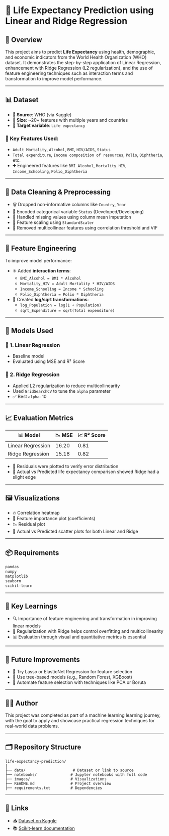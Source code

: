 # 🧬 Life Expectancy Prediction using Linear and Ridge Regression

## 📘 Overview
This project aims to predict **Life Expectancy** using health, demographic, and economic indicators from the World Health Organization (WHO) dataset. It demonstrates the step-by-step application of Linear Regression, enhancement with Ridge Regression (L2 regularization), and the use of feature engineering techniques such as interaction terms and transformation to improve model performance.

---

## 📊 Dataset
- **📂 Source**: WHO (via Kaggle)
- **📏 Size**: ~20+ features with multiple years and countries
- **🎯 Target variable**: `Life expectancy`

### 🔑 Key Features Used:
- `Adult Mortality`, `Alcohol`, `BMI`, `HIV/AIDS`, `Status`
- `Total expenditure`, `Income composition of resources`, `Polio`, `Diphtheria`, etc.
- ➕ Engineered features like `BMI_Alcohol`, `Mortality_HIV`, `Income_Schooling`, `Polio_Diphtheria`

---

## 🧼 Data Cleaning & Preprocessing
- 🗑️ Dropped non-informative columns like `Country`, `Year`
- 🧠 Encoded categorical variable `Status` (Developed/Developing)
- 🧮 Handled missing values using column mean imputation
- 🧊 Feature scaling using `StandardScaler`
- 🚫 Removed multicollinear features using correlation threshold and VIF

---

## 🔧 Feature Engineering
To improve model performance:
- ✳️ Added **interaction terms**:
  - `BMI_Alcohol = BMI * Alcohol`
  - `Mortality_HIV = Adult Mortality * HIV/AIDS`
  - `Income_Schooling = Income * Schooling`
  - `Polio_Diphtheria = Polio * Diphtheria`
- 🔁 Created **log/sqrt transformations**:
  - `log_Population = log(1 + Population)`
  - `sqrt_Expenditure = sqrt(Total expenditure)`

---

## 🤖 Models Used
### 📐 1. Linear Regression
- Baseline model
- Evaluated using MSE and R² Score

### 🧱 2. Ridge Regression
- Applied L2 regularization to reduce multicollinearity
- Used `GridSearchCV` to tune the `alpha` parameter
- ✅ Best `alpha`: 10

---

## 📈 Evaluation Metrics
| 📊 Model              | 📉 MSE  | 📈 R² Score |
|----------------------|--------|-------------|
| Linear Regression    | 16.20  | 0.81        |
| Ridge Regression     | 15.18  | 0.82        |

- 🧾 Residuals were plotted to verify error distribution
- 🎯 Actual vs Predicted life expectancy comparison showed Ridge had a slight edge

---

## 🖼️ Visualizations
- 🔥 Correlation heatmap
- 🧩 Feature importance plot (coefficients)
- 📉 Residual plot
- 🎯 Actual vs Predicted scatter plots for both Linear and Ridge

---

## 📦 Requirements
```bash
pandas
numpy
matplotlib
seaborn
scikit-learn
```

---

## 🧠 Key Learnings
- 🔍 Importance of feature engineering and transformation in improving linear models
- 🧰 Regularization with Ridge helps control overfitting and multicollinearity
- 📊 Evaluation through visual and quantitative metrics is essential

---

## 🚀 Future Improvements
- 🧪 Try Lasso or ElasticNet Regression for feature selection
- 🌲 Use tree-based models (e.g., Random Forest, XGBoost)
- 🤖 Automate feature selection with techniques like PCA or Boruta

---

## 👨‍💻 Author
This project was completed as part of a machine learning learning journey, with the goal to apply and showcase practical regression techniques for real-world data problems.

---

## 🗂️ Repository Structure
```
life-expectancy-prediction/
|
├── data/                     # Dataset or link to source
├── notebooks/               # Jupyter notebooks with full code
├── images/                  # Visualizations
├── README.md                # Project overview
├── requirements.txt         # Dependencies
```

---

## 🔗 Links
- 📥 [Dataset on Kaggle](https://www.kaggle.com/datasets/kumarajarshi/life-expectancy-who)
- 📚 [Scikit-learn documentation](https://scikit-learn.org/stable/)


